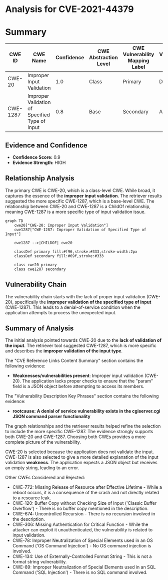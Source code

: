 # Analysis for CVE-2021-44379

# Summary
| CWE ID | CWE Name | Confidence | CWE Abstraction Level | CWE Vulnerability Mapping Label | CWE-Vulnerability Mapping Notes |
|---|---|---|---|---|---|
| CWE-20 | Improper Input Validation | 1.0 | Class | Primary | Discouraged |
| CWE-1287 | Improper Validation of Specified Type of Input | 0.8 | Base | Secondary | Allowed |

## Evidence and Confidence

*   **Confidence Score:** 0.9
*   **Evidence Strength:** HIGH

## Relationship Analysis
The primary CWE is CWE-20, which is a class-level CWE. While broad, it captures the essence of the **improper input validation**. The retriever results suggested the more specific CWE-1287, which is a base-level CWE. The relationship between CWE-20 and CWE-1287 is a ChildOf relationship, meaning CWE-1287 is a more specific type of input validation issue.

```mermaid
graph TD
    cwe20["CWE-20: Improper Input Validation"]
    cwe1287["CWE-1287: Improper Validation of Specified Type of Input"]
    
    cwe1287 -->|CHILDOF| cwe20
    
    classDef primary fill:#f96,stroke:#333,stroke-width:2px
    classDef secondary fill:#69f,stroke:#333
    
    class cwe20 primary
    class cwe1287 secondary
```

## Vulnerability Chain
The vulnerability chain starts with the lack of proper input validation (CWE-20), specifically the **improper validation of the specified type of input** (CWE-1287). This leads to a denial-of-service condition when the application attempts to process the unexpected input.

## Summary of Analysis
The initial analysis pointed towards CWE-20 due to the **lack of validation of the input**. The retriever tool suggested CWE-1287, which is more specific and describes the **improper validation of the input type**.

The "CVE Reference Links Content Summary" section contains the following evidence:
- **Weaknesses/vulnerabilities present**: Improper input validation (CWE-20). The application lacks proper checks to ensure that the "param" field is a JSON object before attempting to access its members.

The "Vulnerability Description Key Phrases" section contains the following evidence:
- **rootcause:** **A denial of service vulnerability exists in the cgiserver.cgi JSON command parser functionality**

The graph relationships and the retriever results helped refine the selection to include the more specific CWE-1287. The evidence strongly supports both CWE-20 and CWE-1287. Choosing both CWEs provides a more complete picture of the vulnerability.

CWE-20 is selected because the application does not validate the input. CWE-1287 is also selected to give a more detailed explanation of the input validation **weakness**. The application expects a JSON object but receives an empty string, leading to an error.

Other CWEs Considered and Rejected:

*   CWE-772: Missing Release of Resource after Effective Lifetime - While a reboot occurs, it is a consequence of the crash and not directly related to a resource leak.
*   CWE-120: Buffer Copy without Checking Size of Input ('Classic Buffer Overflow') - There is no buffer copy mentioned in the description.
*   CWE-674: Uncontrolled Recursion - There is no recursion involved in the description.
*   CWE-306: Missing Authentication for Critical Function - While the attacker can exploit it unauthenticated, the vulnerability is related to input validation.
*   CWE-78: Improper Neutralization of Special Elements used in an OS Command ('OS Command Injection') - No OS command injection is involved.
*   CWE-134: Use of Externally-Controlled Format String - This is not a format string vulnerability.
*   CWE-89: Improper Neutralization of Special Elements used in an SQL Command ('SQL Injection') - There is no SQL command involved.